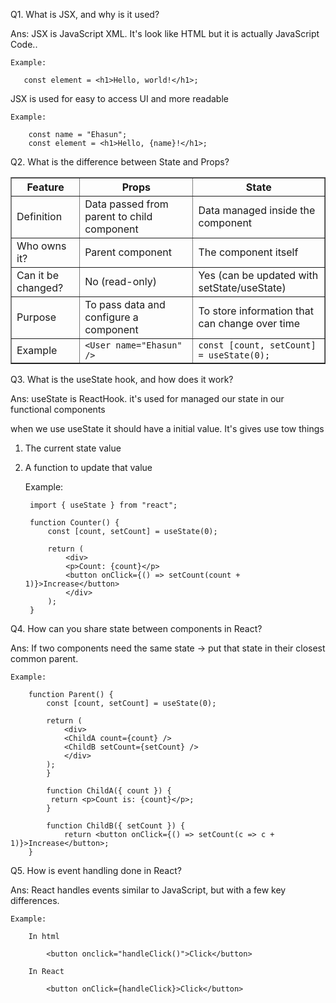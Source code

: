 Q1. What is JSX, and why is it used?

Ans: JSX is JavaScript XML. It's look like HTML but it is actually JavaScript Code..

    Example: 
      
       const element = <h1>Hello, world!</h1>;

JSX is used for easy to access UI and more readable

    Example: 

        const name = "Ehasun";
        const element = <h1>Hello, {name}!</h1>;


Q2. What is the difference between State and Props?

<table border="1" cellpadding="10" cellspacing="0">
  <tr>
    <th>Feature</th>
    <th>Props</th>
    <th>State</th>
  </tr>
  <tr>
    <td>Definition</td>
    <td>Data passed from parent to child component</td>
    <td>Data managed inside the component</td>
  </tr>
  <tr>
    <td>Who owns it?</td>
    <td>Parent component</td>
    <td>The component itself</td>
  </tr>
  <tr>
    <td>Can it be changed?</td>
    <td>No (read-only)</td>
    <td>Yes (can be updated with setState/useState)</td>
  </tr>
  <tr>
    <td>Purpose</td>
    <td>To pass data and configure a component</td>
    <td>To store information that can change over time</td>
  </tr>
  <tr>
    <td>Example</td>
    <td><code>&lt;User name="Ehasun" /&gt;</code></td>
    <td><code>const [count, setCount] = useState(0);</code></td>
  </tr>
</table>


Q3. What is the useState hook, and how does it work?

Ans: useState is ReactHook. it's used for managed our state in our functional components

when we use useState it should have a initial value. 
It's gives use tow things 

1. The current state value
2. A function to update that value

    Example: 

        import { useState } from "react";

        function Counter() {
            const [count, setCount] = useState(0);

            return (
                <div>
                <p>Count: {count}</p>
                <button onClick={() => setCount(count + 1)}>Increase</button>
                </div>
            );
        }


Q4. How can you share state between components in React?

Ans: If two components need the same state → put that state in their closest common parent.

    Example: 

        function Parent() {
            const [count, setCount] = useState(0);

            return (
                <div>
                <ChildA count={count} />
                <ChildB setCount={setCount} />
                </div>
            );
            }

            function ChildA({ count }) {
             return <p>Count is: {count}</p>;
            }

            function ChildB({ setCount }) {
                return <button onClick={() => setCount(c => c + 1)}>Increase</button>;
        }


Q5. How is event handling done in React?

Ans: React handles events similar to JavaScript, but with a few key differences.

    Example: 

        In html

            <button onclick="handleClick()">Click</button>

        In React 

            <button onClick={handleClick}>Click</button>



